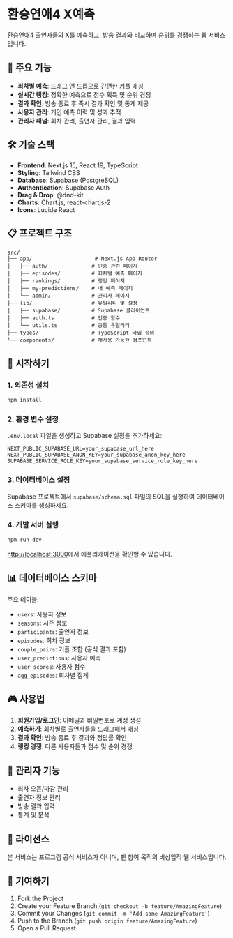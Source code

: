 # 환승연애4 X예측

환승연애4 출연자들의 X를 예측하고, 방송 결과와 비교하며 순위를 경쟁하는 웹 서비스입니다.

## 🎯 주요 기능

- **회차별 예측**: 드래그 앤 드롭으로 간편한 커플 매칭
- **실시간 랭킹**: 정확한 예측으로 점수 획득 및 순위 경쟁
- **결과 확인**: 방송 종료 후 즉시 결과 확인 및 통계 제공
- **사용자 관리**: 개인 예측 이력 및 성과 추적
- **관리자 패널**: 회차 관리, 출연자 관리, 결과 입력

## 🛠 기술 스택

- **Frontend**: Next.js 15, React 19, TypeScript
- **Styling**: Tailwind CSS
- **Database**: Supabase (PostgreSQL)
- **Authentication**: Supabase Auth
- **Drag & Drop**: @dnd-kit
- **Charts**: Chart.js, react-chartjs-2
- **Icons**: Lucide React

## 📋 프로젝트 구조

```
src/
├── app/                    # Next.js App Router
│   ├── auth/              # 인증 관련 페이지
│   ├── episodes/          # 회차별 예측 페이지
│   ├── rankings/          # 랭킹 페이지
│   ├── my-predictions/    # 내 예측 페이지
│   └── admin/             # 관리자 페이지
├── lib/                   # 유틸리티 및 설정
│   ├── supabase/          # Supabase 클라이언트
│   ├── auth.ts            # 인증 함수
│   └── utils.ts           # 공통 유틸리티
├── types/                 # TypeScript 타입 정의
└── components/            # 재사용 가능한 컴포넌트
```

## 🚀 시작하기

### 1. 의존성 설치

```bash
npm install
```

### 2. 환경 변수 설정

`.env.local` 파일을 생성하고 Supabase 설정을 추가하세요:

```env
NEXT_PUBLIC_SUPABASE_URL=your_supabase_url_here
NEXT_PUBLIC_SUPABASE_ANON_KEY=your_supabase_anon_key_here
SUPABASE_SERVICE_ROLE_KEY=your_supabase_service_role_key_here
```

### 3. 데이터베이스 설정

Supabase 프로젝트에서 `supabase/schema.sql` 파일의 SQL을 실행하여 데이터베이스 스키마를 생성하세요.

### 4. 개발 서버 실행

```bash
npm run dev
```

[http://localhost:3000](http://localhost:3000)에서 애플리케이션을 확인할 수 있습니다.

## 📊 데이터베이스 스키마

주요 테이블:
- `users`: 사용자 정보
- `seasons`: 시즌 정보
- `participants`: 출연자 정보
- `episodes`: 회차 정보
- `couple_pairs`: 커플 조합 (공식 결과 포함)
- `user_predictions`: 사용자 예측
- `user_scores`: 사용자 점수
- `agg_episodes`: 회차별 집계

## 🎮 사용법

1. **회원가입/로그인**: 이메일과 비밀번호로 계정 생성
2. **예측하기**: 회차별로 출연자들을 드래그해서 매칭
3. **결과 확인**: 방송 종료 후 결과와 정답률 확인
4. **랭킹 경쟁**: 다른 사용자들과 점수 및 순위 경쟁

## 🔧 관리자 기능

- 회차 오픈/마감 관리
- 출연자 정보 관리
- 방송 결과 입력
- 통계 및 분석

## 📝 라이선스

본 서비스는 프로그램 공식 서비스가 아니며, 팬 참여 목적의 비상업적 웹 서비스입니다.

## 🤝 기여하기

1. Fork the Project
2. Create your Feature Branch (`git checkout -b feature/AmazingFeature`)
3. Commit your Changes (`git commit -m 'Add some AmazingFeature'`)
4. Push to the Branch (`git push origin feature/AmazingFeature`)
5. Open a Pull Request

